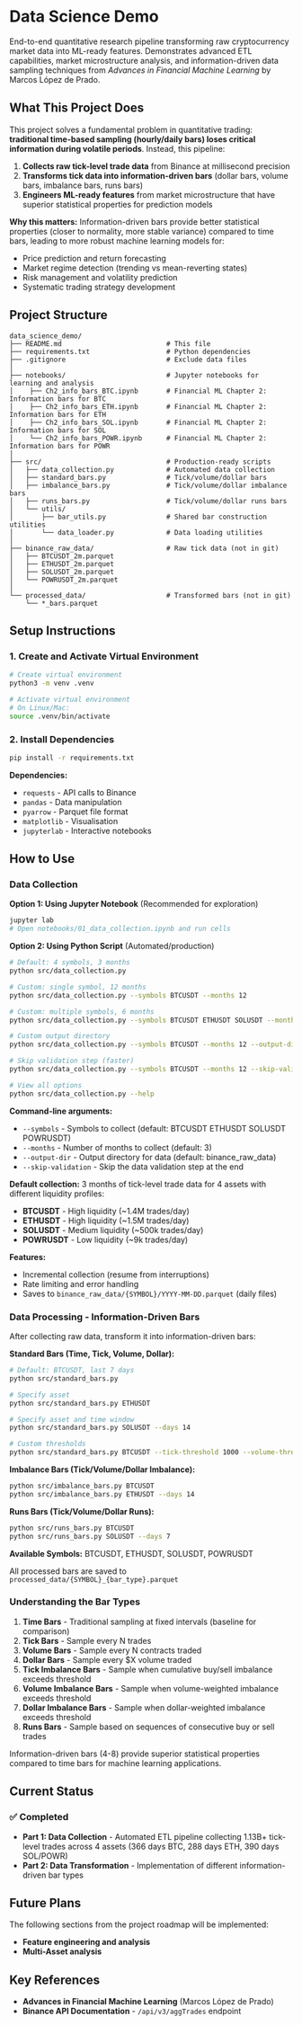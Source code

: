 # Data Science Demo

End-to-end quantitative research pipeline transforming raw cryptocurrency market data into ML-ready features. Demonstrates advanced ETL capabilities, market microstructure analysis, and information-driven data sampling techniques from *Advances in Financial Machine Learning* by Marcos López de Prado.

## What This Project Does

This project solves a fundamental problem in quantitative trading: **traditional time-based sampling (hourly/daily bars) loses critical information during volatile periods**. Instead, this pipeline:

1. **Collects raw tick-level trade data** from Binance at millisecond precision
2. **Transforms tick data into information-driven bars** (dollar bars, volume bars, imbalance bars, runs bars)
3. **Engineers ML-ready features** from market microstructure that have superior statistical properties for prediction models

**Why this matters:** Information-driven bars provide better statistical properties (closer to normality, more stable variance) compared to time bars, leading to more robust machine learning models for:
- Price prediction and return forecasting
- Market regime detection (trending vs mean-reverting states)
- Risk management and volatility prediction
- Systematic trading strategy development

## Project Structure

```
data_science_demo/
├── README.md                          # This file
├── requirements.txt                   # Python dependencies
├── .gitignore                         # Exclude data files
│
├── notebooks/                         # Jupyter notebooks for learning and analysis
│    ├── Ch2_info_bars_BTC.ipynb       # Financial ML Chapter 2: Information bars for BTC
│    ├── Ch2_info_bars_ETH.ipynb       # Financial ML Chapter 2: Information bars for ETH
│    ├── Ch2_info_bars_SOL.ipynb       # Financial ML Chapter 2: Information bars for SOL
│    └── Ch2_info_bars_POWR.ipynb      # Financial ML Chapter 2: Information bars for POWR
│
├── src/                               # Production-ready scripts
│   ├── data_collection.py             # Automated data collection
│   ├── standard_bars.py               # Tick/volume/dollar bars
│   ├── imbalance_bars.py              # Tick/volume/dollar imbalance bars
│   ├── runs_bars.py                   # Tick/volume/dollar runs bars
│   └── utils/
│       ├── bar_utils.py               # Shared bar construction utilities
│       └── data_loader.py             # Data loading utilities
│
├── binance_raw_data/                  # Raw tick data (not in git)
│   ├── BTCUSDT_2m.parquet
│   ├── ETHUSDT_2m.parquet
│   ├── SOLUSDT_2m.parquet
│   └── POWRUSDT_2m.parquet
│
└── processed_data/                    # Transformed bars (not in git)
    └── *_bars.parquet
```

## Setup Instructions

### 1. Create and Activate Virtual Environment

```bash
# Create virtual environment
python3 -m venv .venv

# Activate virtual environment
# On Linux/Mac:
source .venv/bin/activate
```

### 2. Install Dependencies

```bash
pip install -r requirements.txt
```

**Dependencies:**
- `requests` - API calls to Binance
- `pandas` - Data manipulation
- `pyarrow` - Parquet file format
- `matplotlib` - Visualisation
- `jupyterlab` - Interactive notebooks

## How to Use

### Data Collection

**Option 1: Using Jupyter Notebook** (Recommended for exploration)
```bash
jupyter lab
# Open notebooks/01_data_collection.ipynb and run cells
```

**Option 2: Using Python Script** (Automated/production)
```bash
# Default: 4 symbols, 3 months
python src/data_collection.py

# Custom: single symbol, 12 months
python src/data_collection.py --symbols BTCUSDT --months 12

# Custom: multiple symbols, 6 months
python src/data_collection.py --symbols BTCUSDT ETHUSDT SOLUSDT --months 6

# Custom output directory
python src/data_collection.py --symbols BTCUSDT --months 12 --output-dir custom_data

# Skip validation step (faster)
python src/data_collection.py --symbols BTCUSDT --months 12 --skip-validation

# View all options
python src/data_collection.py --help
```

**Command-line arguments:**
- `--symbols` - Symbols to collect (default: BTCUSDT ETHUSDT SOLUSDT POWRUSDT)
- `--months` - Number of months to collect (default: 3)
- `--output-dir` - Output directory for data (default: binance_raw_data)
- `--skip-validation` - Skip the data validation step at the end

**Default collection:** 3 months of tick-level trade data for 4 assets with different liquidity profiles:
- **BTCUSDT** - High liquidity (~1.4M trades/day)
- **ETHUSDT** - High liquidity (~1.5M trades/day)
- **SOLUSDT** - Medium liquidity (~500k trades/day)
- **POWRUSDT** - Low liquidity (~9k trades/day)

**Features:**
- Incremental collection (resume from interruptions)
- Rate limiting and error handling
- Saves to `binance_raw_data/{SYMBOL}/YYYY-MM-DD.parquet` (daily files)

### Data Processing - Information-Driven Bars

After collecting raw data, transform it into information-driven bars:

**Standard Bars (Time, Tick, Volume, Dollar):**
```bash
# Default: BTCUSDT, last 7 days
python src/standard_bars.py

# Specify asset
python src/standard_bars.py ETHUSDT

# Specify asset and time window
python src/standard_bars.py SOLUSDT --days 14

# Custom thresholds
python src/standard_bars.py BTCUSDT --tick-threshold 1000 --volume-threshold 100 --dollar-threshold 1000000
```

**Imbalance Bars (Tick/Volume/Dollar Imbalance):**
```bash
python src/imbalance_bars.py BTCUSDT
python src/imbalance_bars.py ETHUSDT --days 14
```

**Runs Bars (Tick/Volume/Dollar Runs):**
```bash
python src/runs_bars.py BTCUSDT
python src/runs_bars.py SOLUSDT --days 7
```

**Available Symbols:** BTCUSDT, ETHUSDT, SOLUSDT, POWRUSDT

All processed bars are saved to `processed_data/{SYMBOL}_{bar_type}.parquet`

### Understanding the Bar Types

1. **Time Bars** - Traditional sampling at fixed intervals (baseline for comparison)
2. **Tick Bars** - Sample every N trades
3. **Volume Bars** - Sample every N contracts traded
4. **Dollar Bars** - Sample every $X volume traded
5. **Tick Imbalance Bars** - Sample when cumulative buy/sell imbalance exceeds threshold
6. **Volume Imbalance Bars** - Sample when volume-weighted imbalance exceeds threshold
7. **Dollar Imbalance Bars** - Sample when dollar-weighted imbalance exceeds threshold
8. **Runs Bars** - Sample based on sequences of consecutive buy or sell trades

Information-driven bars (4-8) provide superior statistical properties compared to time bars for machine learning applications.

## Current Status

### ✅ Completed
- **Part 1: Data Collection** - Automated ETL pipeline collecting 1.13B+ tick-level trades across 4 assets (366 days BTC, 288 days ETH, 390 days SOL/POWR)
- **Part 2: Data Transformation** - Implementation of different information-driven bar types

## Future Plans

The following sections from the project roadmap will be implemented:

- **Feature engineering and analysis**
- **Multi-Asset analysis**

## Key References

- **Advances in Financial Machine Learning** (Marcos López de Prado)
- **Binance API Documentation** - `/api/v3/aggTrades` endpoint

